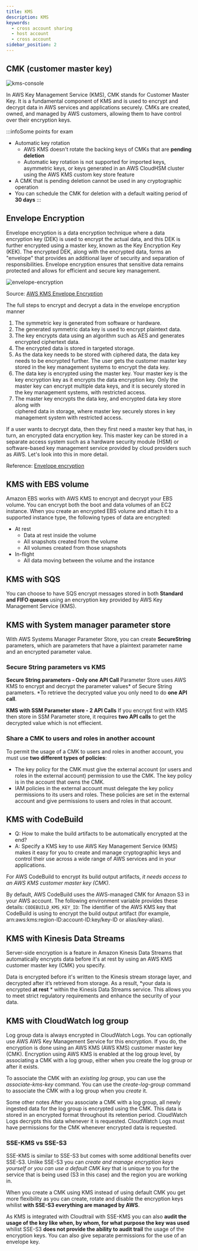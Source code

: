 ```yaml
---
title: KMS
description: KMS
keywords:
  - cross account sharing
  - host account
  - cross account
sidebar_position: 2
---
```


## CMK (customer master key)

![kms-console](/img/aws/security/kms-console.png)

In AWS Key Management Service (KMS), CMK stands for Customer Master Key. It is a fundamental component of KMS and is used to encrypt and decrypt data in AWS services and applications securely. CMKs are created, owned, and managed by AWS customers, allowing them to have control over their encryption keys.

:::infoSome points for exam
- Automatic key rotation 
    - AWS KMS doesn't rotate the backing keys of CMKs that are **pending deletion**
    - Automatic key rotation is not supported for imported keys, asymmetric keys, or keys generated in an AWS CloudHSM cluster using the AWS KMS custom key store feature
- A CMK that is pending deletion cannot be used in any cryptographic operation
- You can schedule the CMK for deletion with a default waiting period of **30 days**
:::

## Envelope Encryption


Envelope encryption is a data encryption technique where a data encryption key (DEK) is used to encrypt the actual data, and this DEK is further encrypted using a master key, known as the Key Encryption Key (KEK). The encrypted DEK, along with the encrypted data, forms an "envelope" that provides an additional layer of security and separation of responsibilities. Envelope encryption ensures that sensitive data remains protected and allows for efficient and secure key management.

![envelope-encryption](/img/aws/security/envelope-encryption.jpeg)

Source: [AWS KMS Envelope Encryption](https://dev.to/chiragdm/aws-kms-envelope-encryption-3689)

The full steps to encrypt and decrypt a data in the envelope encryption manner

1.  The symmetric key is generated from software or hardware.
2.  The generated symmetric data key is used to encrypt plaintext data.
3.  The key encrypts data using an algorithm such as AES and generates encrypted ciphertext data.
4.  The encrypted data is stored in targeted storage.
5.  As the data key needs to be stored with ciphered data, the data key needs to be encrypted further. The user gets the customer master key stored in the key management systems to encrypt the data key.
6.  The data key is encrypted using the master key. Your master key is the key encryption key as it encrypts the data encryption key. Only the master key can encrypt multiple data keys, and it is securely stored in the key management systems, with restricted access.
7.  The master key encrypts the data key, and encrypted data key store along with\
    ciphered data in storage, where master key securely stores in key management system with restricted access.

If a user wants to decrypt data, then they first need a master key that has, in turn, an encrypted data encryption key. This master key can be stored in a separate access system such as a hardware security module (HSM) or software-based key management service provided by cloud providers such as AWS. Let's look into this in more detail.

Reference: [Envelope encryption](https://subscription.packtpub.com/book/programming/9781838645649/8/ch08lvl1sec21/envelope-encryption)

## KMS with EBS volume
Amazon EBS works with AWS KMS to encrypt and decrypt your EBS volume. You can encrypt both the boot and data volumes of an EC2 instance. When you create an encrypted EBS volume and attach it to a supported instance type, the following types of data are encrypted:

- At rest
    - Data at rest inside the volume
    - All snapshots created from the volume
    - All volumes created from those snapshots
- In-flight
    - All data moving between the volume and the instance

## KMS with SQS
You can choose to have SQS encrypt messages stored in both **Standard and FIFO queues** using an encryption key provided by AWS Key Management Service (KMS).

## KMS with System manager parameter store 
With AWS Systems Manager Parameter Store, you can create **SecureString** parameters, which are parameters that have a plaintext parameter name and an encrypted parameter value.

### Secure String parameters vs KMS
**Secure String parameters - Only one API Call**
Parameter Store uses AWS KMS to encrypt and decrypt the parameter values* of Secure String parameters. *To retrieve the decrypted value you only need to do **one API call**. 

**KMS with SSM Parameter store - 2 API Calls**
If you encrypt first with KMS then store in SSM Parameter store,  it requires **two API calls** to get the decrypted value which is not effiecient.

### Share a CMK to users and roles in another account 

To permit the usage of a CMK to users and roles in another account, you must use **two different types of policies**:

- The key policy for the CMK must give the external account (or users and roles in the external account) permission to use the CMK. The key policy is in the account that owns the CMK.
- IAM policies in the external account must delegate the key policy permissions to its users and roles. These policies are set in the external account and give permissions to users and roles in that account.


## KMS with CodeBuild
- Q: How to make the build artifacts to be automatically encrypted at the end?
- A: Specify a KMS key to use
AWS Key Management Service (KMS) makes it easy for you to create and manage cryptographic keys and control their use across a wide range of AWS services and in your applications.

For AWS CodeBuild to encrypt its build output artifacts, *it needs access to an AWS KMS customer master key (CMK)*. 

By default, AWS CodeBuild uses the AWS-managed CMK for Amazon S3 in your AWS account. 
The following environment variable provides these details:
`CODEBUILD_KMS_KEY_ID`: The identifier of the AWS KMS key that CodeBuild is using to encrypt the build output artifact (for example, arn:aws:kms:region-ID:account-ID:key/key-ID or alias/key-alias).

## KMS with Kinesis Data Streams 
Server-side encryption is a feature in Amazon Kinesis Data Streams that automatically encrypts data before it's at rest by using an AWS KMS customer master key (CMK) you specify. 

Data is encrypted before it's written to the Kinesis stream storage layer, and decrypted after it’s retrieved from storage. As a result, *your data is encrypted **at rest** * within the Kinesis Data Streams service. This allows you to meet strict regulatory requirements and enhance the security of your data.

## KMS with CloudWatch log group
Log group data is always encrypted in CloudWatch Logs. You can optionally use AWS AWS Key Management Service for this encryption. If you do, the encryption is done using an AWS KMS (AWS KMS) customer master key (CMK). Encryption using AWS KMS is enabled at the log group level, by associating a CMK with a log group, either when you create the log group or after it exists.

To associate the CMK with an *existing log group*, you can use the *associate-kms-key* command.
You can use the *create-log-group* command to associate the CMK with a log group when you *create* it.

Some other notes
After you associate a CMK with a log group, all newly ingested data for the log group is encrypted using the CMK. This data is stored in an encrypted format throughout its retention period. 
CloudWatch Logs decrypts this data whenever it is requested. CloudWatch Logs must have permissions for the CMK whenever encrypted data is requested.

### SSE-KMS vs SSE-S3


SSE-KMS is similar to SSE-S3 but comes with some additional benefits over SSE-S3. Unlike SSE-S3 you can *create and manage encryption keys yourself or you can use a default CMK key* that is unique to you for the service that is being used (S3 in this case) and the region you are working in.

When you create a CMK using KMS instead of using default CMK you get more flexibility as you can create, rotate and disable the encryption keys whilist **with SSE-S3 everything are managed by AWS**.

As KMS is integrated with Cloudtrail with SSE-KMS you can also **audit the usage of the key like when, by whom, for what purpose the key was used** whilist SSE-S3 **does not provide the ability to audit trail** the usage of the encryption keys. You can also give separate permissions for the use of an envelope key.
